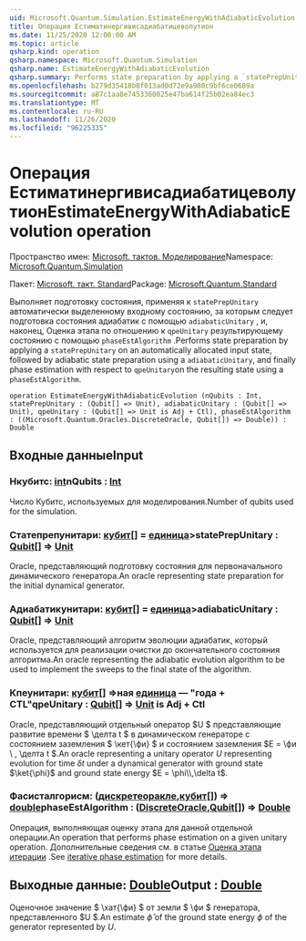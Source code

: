 ```yaml
---
uid: Microsoft.Quantum.Simulation.EstimateEnergyWithAdiabaticEvolution
title: Операция Естиматинергивисадиабатицеволутион
ms.date: 11/25/2020 12:00:00 AM
ms.topic: article
qsharp.kind: operation
qsharp.namespace: Microsoft.Quantum.Simulation
qsharp.name: EstimateEnergyWithAdiabaticEvolution
qsharp.summary: Performs state preparation by applying a `statePrepUnitary` on an automatically allocated input state, followed by adiabatic state preparation using a `adiabaticUnitary`, and finally phase estimation with respect to `qpeUnitary`on the resulting state using a `phaseEstAlgorithm`.
ms.openlocfilehash: b279d35418b8f013ad0d72e9a980c9bf6ce0689a
ms.sourcegitcommit: a87c1aa8e7453360025e47ba614f25b02ea84ec3
ms.translationtype: MT
ms.contentlocale: ru-RU
ms.lasthandoff: 11/26/2020
ms.locfileid: "96225335"
---
```

# <a name="estimateenergywithadiabaticevolution-operation"></a><span data-ttu-id="abc14-102">Операция Естиматинергивисадиабатицеволутион</span><span class="sxs-lookup"><span data-stu-id="abc14-102">EstimateEnergyWithAdiabaticEvolution operation</span></span>

<span data-ttu-id="abc14-103">Пространство имен: [Microsoft. тактов. Моделирование](xref:Microsoft.Quantum.Simulation)</span><span class="sxs-lookup"><span data-stu-id="abc14-103">Namespace: [Microsoft.Quantum.Simulation](xref:Microsoft.Quantum.Simulation)</span></span>

<span data-ttu-id="abc14-104">Пакет: [Microsoft. такт. Standard](https://nuget.org/packages/Microsoft.Quantum.Standard)</span><span class="sxs-lookup"><span data-stu-id="abc14-104">Package: [Microsoft.Quantum.Standard](https://nuget.org/packages/Microsoft.Quantum.Standard)</span></span>


<span data-ttu-id="abc14-105">Выполняет подготовку состояния, применяя к `statePrepUnitary` автоматически выделенному входному состоянию, за которым следует подготовка состояния адиабатик с помощью `adiabaticUnitary` , и, наконец, Оценка этапа по отношению к `qpeUnitary` результирующему состоянию с помощью `phaseEstAlgorithm` .</span><span class="sxs-lookup"><span data-stu-id="abc14-105">Performs state preparation by applying a `statePrepUnitary` on an automatically allocated input state, followed by adiabatic state preparation using a `adiabaticUnitary`, and finally phase estimation with respect to `qpeUnitary`on the resulting state using a `phaseEstAlgorithm`.</span></span>

```qsharp
operation EstimateEnergyWithAdiabaticEvolution (nQubits : Int, statePrepUnitary : (Qubit[] => Unit), adiabaticUnitary : (Qubit[] => Unit), qpeUnitary : (Qubit[] => Unit is Adj + Ctl), phaseEstAlgorithm : ((Microsoft.Quantum.Oracles.DiscreteOracle, Qubit[]) => Double)) : Double
```


## <a name="input"></a><span data-ttu-id="abc14-106">Входные данные</span><span class="sxs-lookup"><span data-stu-id="abc14-106">Input</span></span>

### <a name="nqubits--int"></a><span data-ttu-id="abc14-107">Нкубитс: [int](xref:microsoft.quantum.lang-ref.int)</span><span class="sxs-lookup"><span data-stu-id="abc14-107">nQubits : [Int](xref:microsoft.quantum.lang-ref.int)</span></span>

<span data-ttu-id="abc14-108">Число Кубитс, используемых для моделирования.</span><span class="sxs-lookup"><span data-stu-id="abc14-108">Number of qubits used for the simulation.</span></span>


### <a name="stateprepunitary--qubit--unit"></a><span data-ttu-id="abc14-109">Статепрепунитари: [кубит](xref:microsoft.quantum.lang-ref.qubit)[] = [единица](xref:microsoft.quantum.lang-ref.unit)></span><span class="sxs-lookup"><span data-stu-id="abc14-109">statePrepUnitary : [Qubit](xref:microsoft.quantum.lang-ref.qubit)[] => [Unit](xref:microsoft.quantum.lang-ref.unit)</span></span> 

<span data-ttu-id="abc14-110">Oracle, представляющий подготовку состояния для первоначального динамического генератора.</span><span class="sxs-lookup"><span data-stu-id="abc14-110">An oracle representing state preparation for the initial dynamical generator.</span></span>


### <a name="adiabaticunitary--qubit--unit"></a><span data-ttu-id="abc14-111">Адиабатикунитари: [кубит](xref:microsoft.quantum.lang-ref.qubit)[] = [единица](xref:microsoft.quantum.lang-ref.unit)></span><span class="sxs-lookup"><span data-stu-id="abc14-111">adiabaticUnitary : [Qubit](xref:microsoft.quantum.lang-ref.qubit)[] => [Unit](xref:microsoft.quantum.lang-ref.unit)</span></span> 

<span data-ttu-id="abc14-112">Oracle, представляющий алгоритм эволюции адиабатик, который используется для реализации очистки до окончательного состояния алгоритма.</span><span class="sxs-lookup"><span data-stu-id="abc14-112">An oracle representing the adiabatic evolution algorithm to be used to implement the sweeps to the final state of the algorithm.</span></span>


### <a name="qpeunitary--qubit--unit--is-adj--ctl"></a><span data-ttu-id="abc14-113">Кпеунитари: [кубит](xref:microsoft.quantum.lang-ref.qubit)[] =>ная [единица](xref:microsoft.quantum.lang-ref.unit)  — "года + CTL"</span><span class="sxs-lookup"><span data-stu-id="abc14-113">qpeUnitary : [Qubit](xref:microsoft.quantum.lang-ref.qubit)[] => [Unit](xref:microsoft.quantum.lang-ref.unit)  is Adj + Ctl</span></span>

<span data-ttu-id="abc14-114">Oracle, представляющий отдельный оператор $U $ представляющие развитие времени $ \делта t $ в динамическом генераторе с состоянием заземления $ \кет{\фи} $ и состоянием заземления $E = \фи \\ , \делта t $.</span><span class="sxs-lookup"><span data-stu-id="abc14-114">An oracle representing a unitary operator $U$ representing evolution for time $\delta t$ under a dynamical generator with ground state $\ket{\phi}$ and ground state energy $E = \phi\\,\delta t$.</span></span>


### <a name="phaseestalgorithm--discreteoraclequbit--double"></a><span data-ttu-id="abc14-115">Фасисталгорисм: ([дискретеоракле](xref:Microsoft.Quantum.Oracles.DiscreteOracle),[кубит](xref:microsoft.quantum.lang-ref.qubit)[]) => [double](xref:microsoft.quantum.lang-ref.double)</span><span class="sxs-lookup"><span data-stu-id="abc14-115">phaseEstAlgorithm : ([DiscreteOracle](xref:Microsoft.Quantum.Oracles.DiscreteOracle),[Qubit](xref:microsoft.quantum.lang-ref.qubit)[]) => [Double](xref:microsoft.quantum.lang-ref.double)</span></span> 

<span data-ttu-id="abc14-116">Операция, выполняющая оценку этапа для данной отдельной операции.</span><span class="sxs-lookup"><span data-stu-id="abc14-116">An operation that performs phase estimation on a given unitary operation.</span></span>
<span data-ttu-id="abc14-117">Дополнительные сведения см. в статье [Оценка этапа итерации](/quantum/libraries/characterization#iterative-phase-estimation) .</span><span class="sxs-lookup"><span data-stu-id="abc14-117">See [iterative phase estimation](/quantum/libraries/characterization#iterative-phase-estimation) for more details.</span></span>



## <a name="output--double"></a><span data-ttu-id="abc14-118">Выходные данные: [Double](xref:microsoft.quantum.lang-ref.double)</span><span class="sxs-lookup"><span data-stu-id="abc14-118">Output : [Double](xref:microsoft.quantum.lang-ref.double)</span></span>

<span data-ttu-id="abc14-119">Оценочное значение $ \хат{\фи} $ от земли $ \фи $ генератора, представленного $U $.</span><span class="sxs-lookup"><span data-stu-id="abc14-119">An estimate $\hat{\phi}$ of the ground state energy $\phi$ of the generator represented by $U$.</span></span>